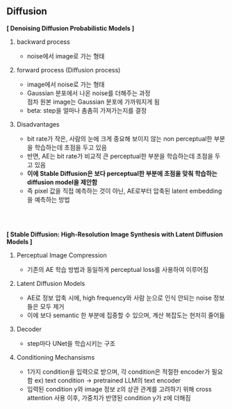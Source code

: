 
 **Diffusion**
  --------------------------------------------------------
**[ Denoising Diffusion Probabilistic Models ]** 

1. backward process
	- noise에서 image로 가는 형태

2. forward process (Diffusion process)
	- image에서 noise로 가는 형태
	- Gaussian 분포에서 나온 noise를 더해주는 과정    
	  점차 원본 image는 Gaussian 분포에 가까워지게 됨
	- beta: step을 얼마나 촘촘히 가져가는지를 결정

3. Disadvantages
	- bit rate가 작은, 사람의 눈에 크게 중요해 보이지 않는 non perceptual한 부분을 학습하는데 초점을 두고 있음
	- 반면, AE는 bit rate가 비교적 큰 perceptual한 부분을 학습하는데 초점을 두고 있음
	- **이에 Stable Diffusion은 보다 perceptual한 부분에 초점을 맞춰 학습하는 diffusion model을 제안함**
	- 즉 pixel 값을 직접 예측하는 것이 아닌, AE로부터 압축된 latent embedding을 예측하는 방법

<br>  
<br>  

**[ Stable Diffusion: High-Resolution Image Synthesis with Latent Diffusion Models ]** 

1. Perceptual Image Compression
	- 기존의 AE 학습 방법과 동일하게 perceptual loss를 사용하여 이루어짐
	 
2. Latent Diffusion Models 
	- AE로 정보 압축 시에, high frequency와 사람 눈으로 인식 안되는 noise 정보들은 모두 제거
	- 이에 보다 semantic 한 부분에 집중할 수 있으며, 계산 복잡도는 현저히 줄어듦

3. Decoder
	- step마다 UNet을 학습시키는 구조

5. Conditioning Mechansisms
	-  1가지 condition을 입력으로 받으며, 
	   각 condition은 적절한 encoder가 필요함
	   ex) text condition -> pretrained LLM의 text encoder
	- 입력된 condition y와 image 정보 z의 상관 관계를 고려하기 위해 cross attention 사용
	  이후, 가중치가 반영된 condition y가 z에 더해짐
	 
